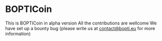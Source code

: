 # BOPTICoin
This is BOPTICoin in alpha version
All the contributions are wellcome
We have set up a bounty bug (please write us at contact@bopti.eu for more information)
